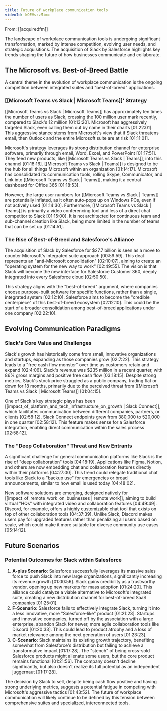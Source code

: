 ```yaml
---
title: Future of workplace communication tools
videoId: kOEVszzMimc
---
```


From: [[acquiredfm]] <br/> 

The landscape of workplace communication tools is undergoing significant transformation, marked by intense competition, evolving user needs, and strategic acquisitions. The acquisition of Slack by Salesforce highlights key trends shaping the future of how businesses communicate and collaborate.

## The Microsoft vs. Best-of-Breed Battle

A central theme in the evolution of workplace communication is the ongoing competition between integrated suites and "best-of-breed" applications.

### [[Microsoft Teams vs Slack | Microsoft Teams]]' Strategy
[[Microsoft Teams vs Slack | Microsoft Teams]] has approximately ten times the number of users as Slack, crossing the 100 million user mark recently, compared to Slack's 12 million [01:13:20]. Microsoft has aggressively targeted Slack, even calling them out by name in their charts [01:22:01]. This aggressive stance stems from Microsoft's view that if Slack threatens email, then Outlook and the entire Microsoft suite are at risk [01:11:01].

Microsoft's strategy leverages its strong distribution channel for enterprise software, primarily through email, Word, Excel, and PowerPoint [01:17:51]. They feed new products, like [[Microsoft Teams vs Slack | Teams]], into this channel [01:18:16]. [[Microsoft Teams vs Slack | Teams]] is designed to be the hub for all things Microsoft within an organization [01:14:17]. Microsoft has consolidated its communication tools, rolling Skype, Communicator, and Link into [[Microsoft Teams vs Slack | Teams]], making it a central dashboard for Office 365 [01:18:53].

However, the large user numbers for [[Microsoft Teams vs Slack | Teams]] are potentially inflated, as it often auto-pops up on Windows PCs, even if not actively used [01:14:30]. Furthermore, [[Microsoft Teams vs Slack | Teams]] is primarily a video conferencing tool and less of a direct chat competitor to Slack [01:15:00]. It is not architected for continuous team and sub-channel creation like Slack, being more limited in the number of teams that can be set up [01:14:51].

### The Rise of Best-of-Breed and Salesforce's Alliance
The acquisition of Slack by Salesforce for $27.7 billion is seen as a move to counter Microsoft's integrated suite approach [00:59:59]. This deal represents an "anti-Microsoft consolidation" [02:10:07], aiming to create an "operating system for the new way to work" [02:49:55]. The vision is that Slack will become the new interface for Salesforce Customer 360, deeply integrated into every Salesforce cloud [02:50:50].

This strategy aligns with the "best-of-breed" argument, where companies choose purpose-built software for specific functions, rather than a single, integrated system [02:12:10]. Salesforce aims to become the "credible centerpiece" of this best-of-breed ecosystem [02:12:10]. This could be the start of a broader consolidation among best-of-breed applications under one company [02:22:10].

## Evolving Communication Paradigms

### Slack's Core Value and Challenges
Slack's growth has historically come from small, innovative organizations and startups, expanding as those companies grow [02:7:22]. This strategy leads to a "free cash flow monster" over time as customers retain and expand [02:4:06]. Slack's revenue was $235 million in a recent quarter, with 86% gross margins and positive free cash flow [03:18:15]. Despite strong metrics, Slack's stock price struggled as a public company, trading flat or down for 18 months, primarily due to the perceived threat from [[Microsoft Teams vs Slack | Microsoft Teams]] [01:04:15].

One of Slack's key strategic plays has been [[impact_of_platform_and_tech_infrastructure_on_growth | Slack Connect]], which facilitates communication between different companies, partners, or clients [02:58:12]. Slack Connect endpoints grew from 380,000 to 520,000 in one quarter [02:58:12]. This feature makes sense for a Salesforce integration, enabling direct communication within the sales process [02:58:12].

### The "Deep Collaboration" Threat and New Entrants
A significant challenge for general communication platforms like Slack is the rise of "deep collaboration" tools [04:18:19]. Applications like Figma, Notion, and others are now embedding chat and collaboration features directly within their platforms [04:27:00]. This trend could relegate traditional chat tools like Slack to a "backup use" for emergencies or broad announcements, similar to how email is used today [04:48:02].

New software solutions are emerging, designed natively for [[impact_of_remote_work_on_businesses | remote work]], aiming to build virtual "HQs" with integrated video and collaboration features [04:49:49]. Discord, for example, offers a highly customizable chat tool that exists on top of other collaboration tools [04:37:39]. Unlike Slack, Discord makes users pay for upgraded features rather than penalizing all users based on scale, which could make it more suitable for diverse community use cases [05:14:12].

## Future Scenarios

### Potential Outcomes for Slack within Salesforce
1.  **A-plus Scenario**: Salesforce successfully leverages its massive sales force to push Slack into new large organizations, significantly increasing its revenue growth [01:00:56]. Slack gains credibility as a trustworthy vendor, opening up new markets for mass adoption [01:24:20]. This alliance could catalyze a viable alternative to Microsoft's integrated suite, creating a new distribution channel for best-of-breed SaaS companies [01:25:01].
2.  **F-Scenario**: Salesforce fails to effectively integrate Slack, turning it into a less innovative, more "Salesforce-like" product [01:21:23]. Startups and innovative companies, turned off by the association with a large enterprise, abandon Slack for newer, more agile collaboration tools like Discord [01:20:33]. This could lead to product atrophy and a loss of market relevance among the next generation of users [01:23:23].
3.  **C-Scenario**: Slack maintains its existing growth trajectory, benefiting somewhat from Salesforce's distribution but failing to achieve a transformative impact [01:17:28]. The "stench" of being cross-sold Salesforce products might alienate some users, but the core product remains functional [01:21:56]. The company doesn't decline significantly, but also doesn't realize its full potential as an independent juggernaut [01:17:28].

The decision by Slack to sell, despite being cash flow positive and having strong underlying metrics, suggests a potential fatigue in competing with Microsoft's aggressive tactics [01:43:52]. The future of workplace communication will likely continue to be defined by this tension between comprehensive suites and specialized, interconnected tools.